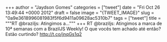 
+++
author = "Jaydson Gomes"
categories = ["tweet"]
date = "Fri Oct 26 13:49:44 +0000 2012"
draft = false
image = "{TWEET_IMAGE}"
slug = "0a9e3618996081983f5f6d9411a09628ac5310b7"
tags = ["tweet"]
title = """RT @braziljs: Atingimos a..."""
+++
RT @braziljs: Atingimos a marca de 10ª semanas com a BrazilJS Weekly! O que vocês tem achado até então? Estão curtindo? http://t.co/jnqGs1q2
